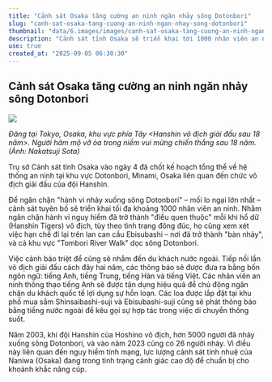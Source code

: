 ```yaml
---
title: "Cảnh sát Osaka tăng cường an ninh ngăn nhảy sông Dotonbori"
slug: "canh-sat-osaka-tang-cuong-an-ninh-ngan-nhay-song-dotonbori"
thumbnail: "data/6.images/images/canh-sat-osaka-tang-cuong-an-ninh-ngan-nhay-song-dotonbori.webp"
description: "Cảnh sát tỉnh Osaka sẽ triển khai tới 1000 nhân viên an ninh để ngăn chặn việc người hâm mộ nhảy xuống sông Dotonbori sau khi đội Hanshin Tigers vô địch giải đấu, đồng thời tăng cường thông báo bằng nhiều ngôn ngữ."
use: true
created_at: "2025-09-05 06:30:30"
---
```


## Cảnh sát Osaka tăng cường an ninh ngăn nhảy sông Dotonbori

![](/images/20250905-00000055-spnannex-000-6-view.webp)

*Đăng tại Tokyo, Osaka, khu vực phía Tây <Hanshin vô địch giải đấu sau 18 năm>. Người hâm mộ vỡ òa trong niềm vui mừng chiến thắng sau 18 năm. (Ảnh: Nakatsuji Sota)*

Trụ sở Cảnh sát tỉnh Osaka vào ngày 4 đã chốt kế hoạch tổng thể về hệ thống an ninh tại khu vực Dotonbori, Minami, Osaka liên quan đến chức vô địch giải đấu của đội Hanshin.

Để ngăn chặn "hành vi nhảy xuống sông Dotonbori" – mối lo ngại lớn nhất – cảnh sát tuyên bố sẽ triển khai tối đa khoảng 1000 nhân viên an ninh. Nhằm ngăn chặn hành vi nguy hiểm đã trở thành "điều quen thuộc" mỗi khi hổ dữ (Hanshin Tigers) vô địch, tùy theo tình trạng đông đúc, họ cũng xem xét việc hạn chế đi lại trên lan can cầu Ebisubashi – nơi đã trở thành "bàn nhảy", và cả khu vực "Tombori River Walk" dọc sông Dotonbori.

Việc cảnh báo triệt để cũng sẽ nhắm đến du khách nước ngoài. Tiếp nối lần vô địch giải đấu cách đây hai năm, các thông báo sẽ được đưa ra bằng bốn ngôn ngữ: tiếng Anh, tiếng Trung, tiếng Hàn và tiếng Việt. Các nhân viên an ninh thông thạo tiếng Anh sẽ được tận dụng hiệu quả để chủ động ngăn chặn du khách quốc tế lợi dụng sự hỗn loạn. Các loa được lắp đặt tại khu phố mua sắm Shinsaibashi-suji và Ebisubashi-suji cũng sẽ phát thông báo bằng tiếng nước ngoài để kêu gọi sự hợp tác trong việc di chuyển thông suốt.

Năm 2003, khi đội Hanshin của Hoshino vô địch, hơn 5000 người đã nhảy xuống sông Dotonbori, và vào năm 2023 cũng có 26 người nhảy. Vì điều này liên quan đến nguy hiểm tính mạng, lực lượng cảnh sát tinh nhuệ của Naniwa (Osaka) đang trong tình trạng cảnh giác cao độ để chuẩn bị cho khoảnh khắc nâng cúp.